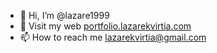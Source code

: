- 👋 Hi, I’m @lazare1999
- 👀 Visit my web [portfolio.lazarekvirtia.com](https://portfolio.lazarekvirtia.com/)
- 📫 How to reach me lazarekvirtia@gmail.com

<!---
lazare1999/lazare1999 is a ✨ special ✨ repository because its `README.md` (this file) appears on your GitHub profile.
You can click the Preview link to take a look at your changes.
--->
